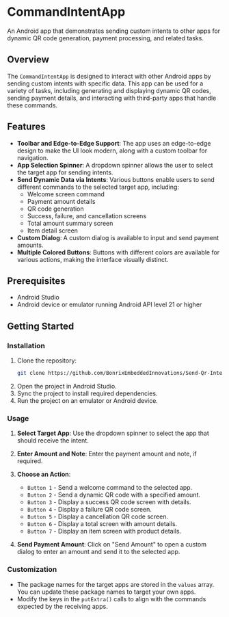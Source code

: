 # CommandIntentApp

An Android app that demonstrates sending custom intents to other apps for dynamic QR code generation, payment processing, and related tasks.

## Overview

The `CommandIntentApp` is designed to interact with other Android apps by sending custom intents with specific data. This app can be used for a variety of tasks, including generating and displaying dynamic QR codes, sending payment details, and interacting with third-party apps that handle these commands.

## Features

- **Toolbar and Edge-to-Edge Support**: The app uses an edge-to-edge design to make the UI look modern, along with a custom toolbar for navigation.
- **App Selection Spinner**: A dropdown spinner allows the user to select the target app for sending intents.
- **Send Dynamic Data via Intents**: Various buttons enable users to send different commands to the selected target app, including:
  - Welcome screen command
  - Payment amount details
  - QR code generation
  - Success, failure, and cancellation screens
  - Total amount summary screen
  - Item detail screen
- **Custom Dialog**: A custom dialog is available to input and send payment amounts.
- **Multiple Colored Buttons**: Buttons with different colors are available for various actions, making the interface visually distinct.

## Prerequisites

- Android Studio
- Android device or emulator running Android API level 21 or higher

## Getting Started

### Installation

1. Clone the repository:
    ```sh
    git clone https://github.com/BonrixEmbeddedInnovations/Send-Qr-Intent-Command-Android
    ```
2. Open the project in Android Studio.
3. Sync the project to install required dependencies.
4. Run the project on an emulator or Android device.

### Usage

1. **Select Target App**: Use the dropdown spinner to select the app that should receive the intent.
2. **Enter Amount and Note**: Enter the payment amount and note, if required.
3. **Choose an Action**:
   - `Button 1` - Send a welcome command to the selected app.
   - `Button 2` - Send a dynamic QR code with a specified amount.
   - `Button 3` - Display a success QR code screen with details.
   - `Button 4` - Display a failure QR code screen.
   - `Button 5` - Display a cancellation QR code screen.
   - `Button 6` - Display a total screen with amount details.
   - `Button 7` - Display an item screen with product details.

4. **Send Payment Amount**: Click on "Send Amount" to open a custom dialog to enter an amount and send it to the selected app.

### Customization

- The package names for the target apps are stored in the `values` array. You can update these package names to target your own apps.
- Modify the keys in the `putExtra()` calls to align with the commands expected by the receiving apps.

